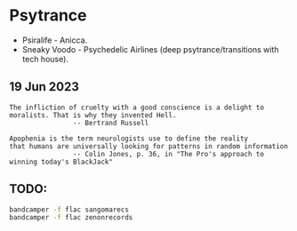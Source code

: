 # Psytrance 
- Psiralife - Anicca.
- Sneaky Voodo - Psychedelic Airlines (deep psytrance/transitions with tech house).

## 19 Jun 2023

```quote
The infliction of cruelty with a good conscience is a delight to moralists. That is why they invented Hell.
                -- Bertrand Russell
```

```quote
Apophenia is the term neurologists use to define the reality
that humans are universally looking for patterns in random information
                -- Colin Jones, p. 36, in "The Pro's approach to winning today's BlackJack"
```

## TODO:
```bash
bandcamper -f flac sangomarecs
bandcamper -f flac zenonrecords
```

